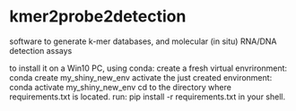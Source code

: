 # kmer2probe2detection
software to generate k-mer databases, and molecular (in situ) RNA/DNA detection assays 

to install it on a Win10 PC, using conda:
create a fresh virtual envrironment: conda create my_shiny_new_env 
activate the just created environment: conda activate my_shiny_new_env
cd to the directory where requirements.txt is located.
run: pip install -r requirements.txt in your shell.

